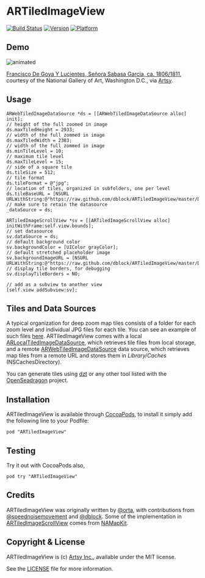 # ARTiledImageView

[![Build Status](https://travis-ci.org/dblock/ARTiledImageView.png?branch=master)](https://travis-ci.org/dblock/ARTiledImageView)
[![Version](http://cocoapod-badges.herokuapp.com/v/ARTiledImageView/badge.png)](http://cocoadocs.org/docsets/ARTiledImageView)
[![Platform](http://cocoapod-badges.herokuapp.com/p/ARTiledImageView/badge.png)](http://cocoadocs.org/docsets/ARTiledImageView)

## Demo

![animated](https://github.com/dblock/ARTiledImageView/raw/master/Screenshots/goya3.gif)

[Francisco De Goya Y Lucientes, Señora Sabasa Garcia, ca. 1806/1811](https://artsy.net/artwork/francisco-jose-de-goya-y-lucientes-senora-sabasa-garcia), courtesy of the National Gallery of Art, Washington D.C., via [Artsy](https://artsy.net).

## Usage

``` objc
ARWebTiledImageDataSource *ds = [[ARWebTiledImageDataSource alloc] init];
// height of the full zoomed in image
ds.maxTiledHeight = 2933;
// width of the full zommed in image
ds.maxTiledWidth = 2383;
// width of the full zommed in image
ds.minTileLevel = 10;
// maximum tile level
ds.maxTileLevel = 15;
// side of a square tile
ds.tileSize = 512;
// tile format
ds.tileFormat = @"jpg";
// location of tiles, organized in subfolders, one per level
ds.tileBaseURL = [NSURL URLWithString:@"https://raw.github.com/dblock/ARTiledImageView/master/Demo/Tiles/SenoraSabasaGarcia/tiles"];
// make sure to retain the datasource
_dataSource = ds;

ARTiledImageScrollView *sv = [[ARTiledImageScrollView alloc] initWithFrame:self.view.bounds];
// set datasource
sv.dataSource = ds;
// default background color
sv.backgroundColor = [UIColor grayColor];
// default stretched placeholder image
sv.backgroundImageURL = [NSURL URLWithString:@"https://raw.github.com/dblock/ARTiledImageView/master/Demo/Tiles/SenoraSabasaGarcia/large.jpg"];
// display tile borders, for debugging
sv.displayTileBorders = NO;

// add as a subview to another view
[self.view addSubview:sv];
```

## Tiles and Data Sources

A typical organization for deep zoom map tiles consists of a folder for each zoom level and individual JPG files for each tile. You can see an example of such files [here](Tiles/SenoraSabasaGarcia/tiles). ARTiledImageView comes with a local [ARLocalTiledImageDataSource](Classes/ARLocalTiledImageDataSource.h), which retrieves tile files from local storage, and a remote [ARWebTiledImageDataSource](Classes/ARWebTiledImageDataSource.h) data source, which retrieves map tiles from a remote URL and stores them in *Library/Caches* (NSCachesDirectory).

You can generate tiles using [dzt](https://github.com/dblock/dzt) or any other tool listed with the [OpenSeadragon](http://openseadragon.github.io/examples/creating-zooming-images) project.

## Installation

ARTiledImageView is available through [CocoaPods](http://cocoapods.org), to install it simply add the following line to your Podfile:

    pod "ARTiledImageView"

## Testing

Try it out with CocoaPods also,

    pod try "ARTiledImageView"

## Credits

ARTiledImageView was originally written by [@orta](https://github.com/orta), with contributions from [@speednoisemovement](https://github.com/speednoisemovement) and [@dblock](https://github.com/dblock). Some of the implementation in [ARTiledImageScrollView](Classes/ARTiledImageScrollView.m) comes from [NAMapKit](https://github.com/neilang/NAMapKit).

## Copyright & License

ARTiledImageView is (c) [Artsy Inc.](http://artsy.net), available under the MIT license.

See the [LICENSE](LICENSE) file for more information.

